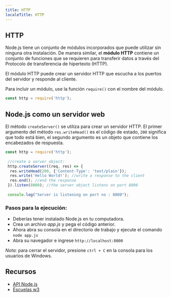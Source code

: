 ```yaml
---
title: HTTP
localeTitle: HTTP
---
```

## HTTP

Node.js tiene un conjunto de módulos incorporados que puede utilizar sin ninguna otra instalación. De manera similar, el **módulo HTTP** contiene un conjunto de funciones que se requieren para transferir datos a través del Protocolo de transferencia de hipertexto (HTTP).

El módulo HTTP puede crear un servidor HTTP que escucha a los puertos del servidor y responde al cliente.

Para incluir un módulo, use la función `require()` con el nombre del módulo.

```javascript
const http = require('http'); 
```

## Node.js como un servidor web

El método `createServer()` se utiliza para crear un servidor HTTP. El primer argumento del método `res.writeHead()` es el código de estado, `200` significa que todo está bien, el segundo argumento es un objeto que contiene los encabezados de respuesta.

```javascript
const http = require('http'); 
 
 //create a server object: 
 http.createServer((req, res) => { 
  res.writeHead(200, {'Content-Type': 'text/plain'}); 
  res.write('Hello World!'); //write a response to the client 
  res.end(); //end the response 
 }).listen(8000); //the server object listens on port 8000 
 
 console.log("Server is listening on port no : 8000"); 
```

### Pasos para la ejecución:

*   Deberías tener instalado Node.js en tu computadora.
*   Crea un archivo _app.js_ y pega el código anterior.
*   Ahora abra su consola en el directorio de trabajo y ejecute el comando `node app.js`
*   Abra su navegador e ingrese `http://localhost:8000`

_Nota:_ para cerrar el servidor, presione `ctrl + C` en la consola para los usuarios de Windows.

## Recursos

*   [API Node.js](https://nodejs.org/api/http.html#http_http)
*   [Escuelas w3](https://www.w3schools.com/nodejs/nodejs_http.asp)
